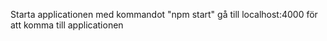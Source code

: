 Starta applicationen med kommandot "npm start"
gå till localhost:4000 för att komma till applicationen
